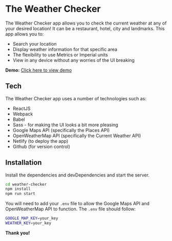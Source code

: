# The Weather Checker

The Weather Checker app allows you to check the current weather at any of your desired location! It can be a restaurant, hotel, city and landmarks. This app allows you to:

- Search your location
- Display weather information for that specific area
- The flexibility to use Metrics or Imperial units
- View in any device without any worries of the UI breaking

**Demo:** [Click here to view demo](https://liyana-weather-checker.netlify.app/)

## Tech

The Weather Checker app uses a number of technologies such as:

- ReactJS
- Webpack
- Babel
- Sass - for making the UI looks a bit more pleasing
- Google Maps API (specifically the Places API)
- OpenWeatherMap API (specifically the Current Weather API)
- Netlify (to deploy the app)
- Github (for version control)

## Installation

Install the dependencies and devDependencies and start the server.

```sh
cd weather-checker
npm install
npm run start
```

You will need to add your `.env` file to allow the Google Maps API and OpenWeatherMap API to function. The `.env` file should follow:

```sh
GOOGLE_MAP_KEY=your_key
WEATHER_KEY=your_key
```

**Thank you!**
